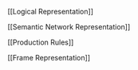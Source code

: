 [[Logical Representation]]

[[Semantic Network Representation]]

[[Production Rules]]

[[Frame Representation]]